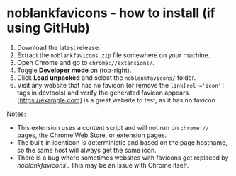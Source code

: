 # noblankfavicons - how to install (if using GitHub)

1. Download the latest release.
2. Extract the `noblankfavicons.zip` file somewhere on your machine.
3. Open Chrome and go to `chrome://extensions/`.
4. Toggle **Developer mode** on (top-right).
5. Click **Load unpacked** and select the `noblankfavicons/` folder.
6. Visit any website that has no favicon (or remove the `link[rel~='icon']` tags in devtools) and verify the generated favicon appears. [https://example.com] is a great website to test, as it has no favicon.

Notes:
- This extension uses a content script and will not run on `chrome://` pages, the Chrome Web Store, or extension pages.
- The built-in identicon is deterministic and based on the page hostname, so the same host will always get the same icon.
- There is a bug where sometimes websites with favicons get replaced by *noblankfavicons*'. This may be an issue with Chrome itself.
